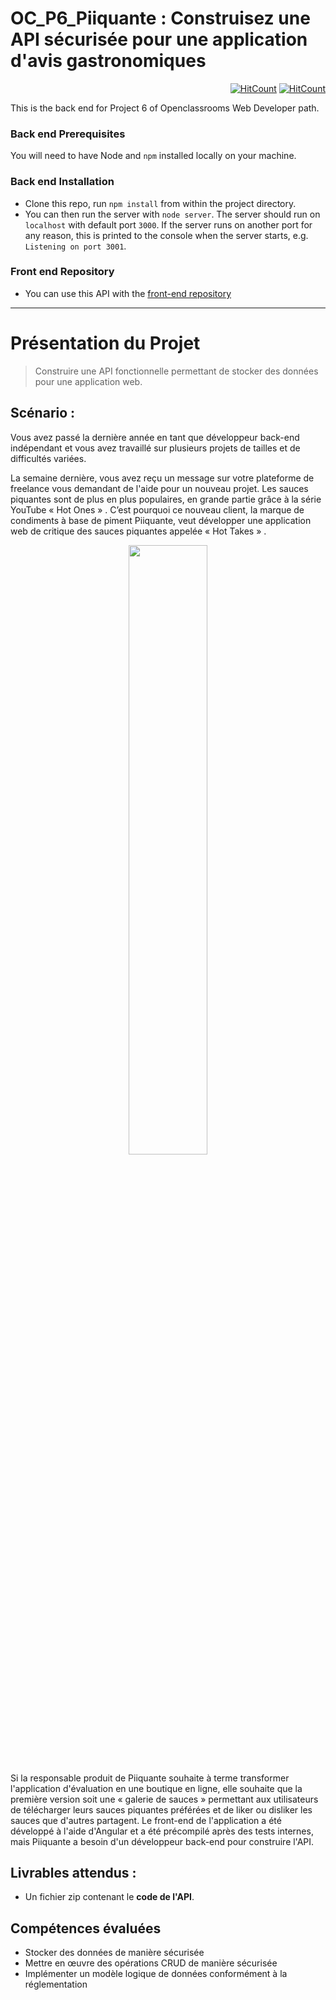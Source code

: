 # OC_P6_Piiquante : Construisez une API sécurisée pour une application d'avis gastronomiques

<div align="right">

[![HitCount](https://hits.dwyl.com/mhihmi/HilmiMehdi_6_23032022.svg?style=flat&show=unique)](# "Unique view count")
[![HitCount](https://hits.dwyl.com/mhihmi/HilmiMehdi_6_23032022.svg?style=flat)](# "All view count")

</div>

This is the back end for Project 6 of Openclassrooms Web Developer path.

### Back end Prerequisites

You will need to have Node and `npm` installed locally on your machine.

### Back end Installation

- Clone this repo, run `npm install` from within the project directory. 
- You can then run the server with `node server`. 
The server should run on `localhost` with default port `3000`. If the server runs on another port for any reason, this is printed to the console when the server starts, e.g. `Listening on port 3001`.

### Front end Repository

- You can use this API with the [front-end repository](https://github.com/OpenClassrooms-Student-Center/Web-Developer-P6)

-------
# Présentation du Projet

> Construire une API fonctionnelle permettant de stocker des données pour une application web.

## Scénario :

Vous avez passé la dernière année en tant que développeur back-end indépendant et vous avez travaillé sur plusieurs projets de tailles et de difficultés variées.

La semaine dernière, vous avez reçu un message sur votre plateforme de freelance vous demandant de l'aide pour un nouveau projet. Les sauces piquantes sont de plus en plus populaires, en grande partie grâce à la série YouTube « Hot Ones » . C’est pourquoi ce nouveau client, la marque de condiments à base de piment Piiquante, veut développer une application web de critique des sauces piquantes appelée « Hot Takes » .

<p align="center">
  <img src="https://github.com/mhihmi/HilmiMehdi_6_23032022/blob/main/images/PiiquanteLogo.png" width="50%"/>
</p>

Si la responsable produit de Piiquante souhaite à terme transformer l'application d'évaluation en une boutique en ligne, elle souhaite que la première version soit une « galerie de sauces » permettant aux utilisateurs de télécharger leurs sauces piquantes préférées et de liker ou disliker les sauces que d'autres partagent. Le front-end de l'application a été développé à l'aide d'Angular et a été précompilé après des tests internes, mais Piiquante a besoin d'un développeur back-end pour construire l'API.

## Livrables attendus :

- Un fichier zip contenant le **code de l'API**.

## Compétences évaluées

* Stocker des données de manière sécurisée 
* Mettre en œuvre des opérations CRUD de manière sécurisée 
* Implémenter un modèle logique de données conformément à la réglementation 
